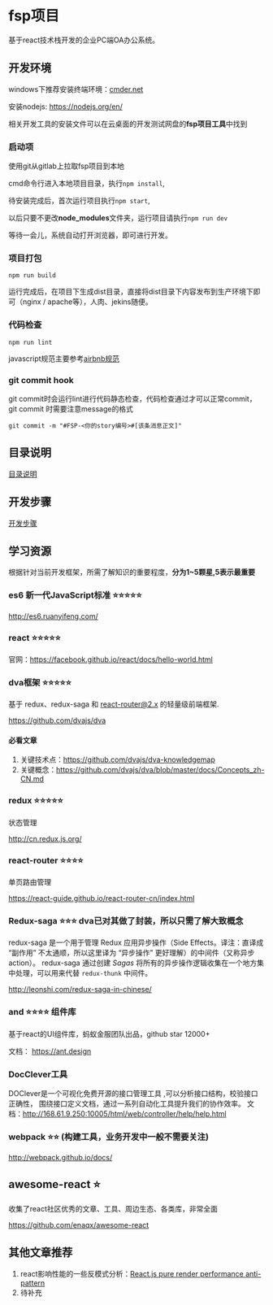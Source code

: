 # fsp项目

基于react技术栈开发的企业PC端OA办公系统。

## 开发环境

windows下推荐安装终端环境：[cmder.net](http://cmder.net/)

安装nodejs: https://nodejs.org/en/

相关开发工具的安装文件可以在云桌面的开发测试网盘的**fsp项目工具**中找到

### 启动项

使用git从gitlab上拉取fsp项目到本地

cmd命令行进入本地项目目录，执行`npm install`,

待安装完成后，首次运行项目执行`npm start`,

以后只要不更改**node_modules**文件夹，运行项目请执行`npm run dev`

等待一会儿，系统自动打开浏览器，即可进行开发。

### 项目打包

```
npm run build
```

运行完成后，在项目下生成dist目录，直接将dist目录下内容发布到生产环境下即可（nginx / apache等），人肉、jekins随便。

### 代码检查

```
npm run lint
```

javascript规范主要参考[airbnb规范](https://github.com/airbnb/javascript)

### git commit hook

git commit时会运行lint进行代码静态检查，代码检查通过才可以正常commit，git commit 时需要注意message的格式

`git commit -m "#FSP-<你的story编号>#[该条消息正文]"`

## 目录说明

[目录说明](docs/catelog.md)

## 开发步骤

[开发步骤](docs/dev.md)

## 学习资源

根据针对当前开发框架，所需了解知识的重要程度，**分为1~5颗星,5表示最重要**

### es6 新一代JavaScript标准 ⭐️⭐️⭐️⭐️⭐️

http://es6.ruanyifeng.com/

### react ⭐️⭐️⭐️⭐️⭐️

官网：https://facebook.github.io/react/docs/hello-world.html


### dva框架 ⭐️⭐️⭐️⭐️⭐️

基于 redux、redux-saga 和 react-router@2.x 的轻量级前端框架.

https://github.com/dvajs/dva

#### 必看文章

1. 关键技术点：https://github.com/dvajs/dva-knowledgemap
2. 关键概念：https://github.com/dvajs/dva/blob/master/docs/Concepts_zh-CN.md

### redux ⭐️⭐️⭐️⭐️⭐️

状态管理

http://cn.redux.js.org/

### react-router ⭐️⭐️⭐️⭐

单页路由管理

https://react-guide.github.io/react-router-cn/index.html

### Redux-saga ⭐️⭐️⭐️ dva已对其做了封装，所以只需了解大致概念

redux-saga 是一个用于管理 Redux 应用异步操作（Side Effects。译注：直译成 “副作用” 不太通顺，所以这里译为 “异步操作” 更好理解）的中间件（又称异步 action）。 redux-saga 通过创建 *Sagas* 将所有的异步操作逻辑收集在一个地方集中处理，可以用来代替 `redux-thunk` 中间件。

http://leonshi.com/redux-saga-in-chinese/

### and ⭐️⭐️⭐️⭐️ 组件库

基于react的UI组件库，蚂蚁金服团队出品，github star 12000+

文档： https://ant.design

### DocClever工具

DOClever是一个可视化免费开源的接口管理工具 ,可以分析接口结构，校验接口正确性， 围绕接口定义文档，通过一系列自动化工具提升我们的协作效率。
文档：http://168.61.9.250:10005/html/web/controller/help/help.html

### webpack ⭐️⭐️ (构建工具，业务开发中一般不需要关注)

http://webpack.github.io/docs/

## awesome-react ⭐

收集了react社区优秀的文章、工具、周边生态、各类库，非常全面

https://github.com/enaqx/awesome-react


## 其他文章推荐

1. react影响性能的一些反模式分析：[React.js pure render performance anti-pattern](https://medium.com/@esamatti/react-js-pure-render-performance-anti-pattern-fb88c101332f#.kdu55n4xc) 
2. 待补充
